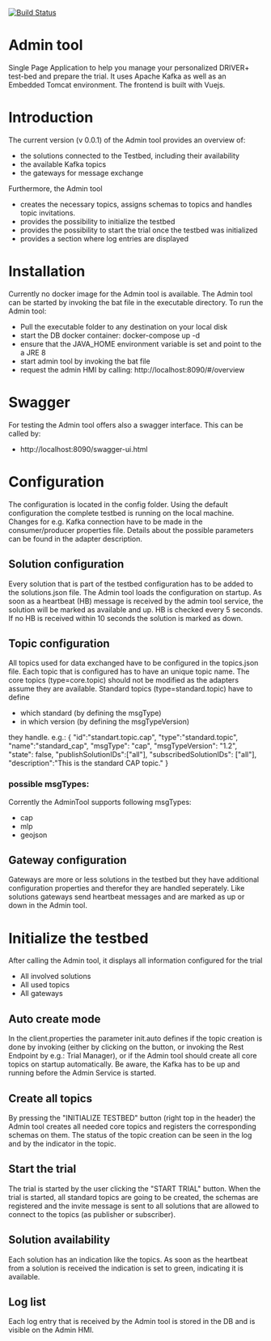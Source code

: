 [![Build Status](https://travis-ci.org/DRIVER-EU/test-bed-admin.svg?branch=master)](https://travis-ci.org/DRIVER-EU/test-bed-admin)

# Admin tool
Single Page Application to help you manage your personalized DRIVER+ test-bed and prepare the trial. It uses Apache Kafka as well as an Embedded Tomcat environment. The frontend is built with Vuejs.

# Introduction
The current version (v 0.0.1) of the Admin tool provides an overview of:
* the solutions connected to the Testbed, including their availability
* the available Kafka topics
* the gateways for message exchange

Furthermore, the Admin tool 
* creates the necessary topics, assigns schemas to topics and handles topic invitations.
* provides the possibility to initialize the testbed
* provides the possibility to start the trial once the testbed was initialized
* provides a section where log entries are displayed

# Installation
Currently no docker image for the Admin tool is available. The Admin tool can be started by invoking the bat file in the executable directory.
To run the Admin tool:
* Pull the executable folder to any destination on your local disk
* start the DB docker container: docker-compose up -d
* ensure that the JAVA_HOME environment variable is set and point to the a JRE 8
* start admin tool by invoking the bat file
* request the admin HMI by calling: http://localhost:8090/#/overview

# Swagger
For testing the Admin tool offers also a swagger interface.
This can be called by:
* http://localhost:8090/swagger-ui.html

# Configuration
The configuration is located in the config folder. Using the default configuration the complete testbed is running on the local machine. Changes for e.g. Kafka connection have to be made in the consumer/producer properties file. Details about the possible
parameters can be found in the adapter description.

## Solution configuration
Every solution that is part of the testbed configuration has to be added to the solutions.json file. The Admin tool loads the
configuration on startup. As soon as a heartbeat (HB) message is received by the admin tool service, the solution will be marked as
available and up. HB is checked every 5 seconds. If no HB is received within 10 seconds the solution is marked as down.

## Topic configuration
All topics used for data exchanged have to be configured in the topics.json file. Each topic that is configured has to have an
unique topic name. The core topics (type=core.topic) should not be modified as the adapters assume they are available. Standard topics
(type=standard.topic) have to define
* which standard (by defining the msgType) 
* in which version (by defining the msgTypeVersion)

they handle. e.g.: 
{
	"id":"standart.topic.cap",
	"type":"standard.topic",
 	"name":"standard_cap",
 	"msgType": "cap",
 	"msgTypeVersion": "1.2",
 	"state": false,
 	"publishSolutionIDs":["all"],
 	"subscribedSolutionIDs": ["all"],
 	"description":"This is the standard CAP topic."
}

### possible msgTypes:
Corrently the AdminTool supports following msgTypes:
* cap
* mlp
* geojson

## Gateway configuration
Gateways are more or less solutions in the testbed but they have additional configuration properties and therefor they are handled seperately. Like solutions gateways send heartbeat messages and are marked as up or down in the Admin tool.

# Initialize the testbed
After calling the Admin tool, it displays all information configured for the trial
* All involved solutions
* All used topics
* All gateways

## Auto create mode
In the client.properties the parameter init.auto defines if the topic creation is done by invoking (either by clicking on the button, or invoking the Rest Endpoint by e.g.: Trial Manager), or if the Admin tool should create all core topics on startup automatically. Be aware, the Kafka has to be up and running before the Admin Service is started. 


## Create all topics
By pressing the "INITIALIZE TESTBED" button (right top in the header) the Admin tool creates all needed core topics and registers the corresponding schemas on them. The status of the topic creation can be seen in the log and by the indicator in the topic.

## Start the trial
The trial is started by the user clicking the "START TRIAL" button. When the trial is started, all standard topics are going to be created, the schemas are registered and the invite message is sent to all solutions that are allowed to connect to the topics (as publisher or subscriber).

## Solution availability
Each solution has an indication like the topics. As soon as the heartbeat from a solution is received the indication is set to green, indicating it is available.

## Log list
Each log entry that is received by the Admin tool is stored in the DB and is visible on the Admin HMI.



